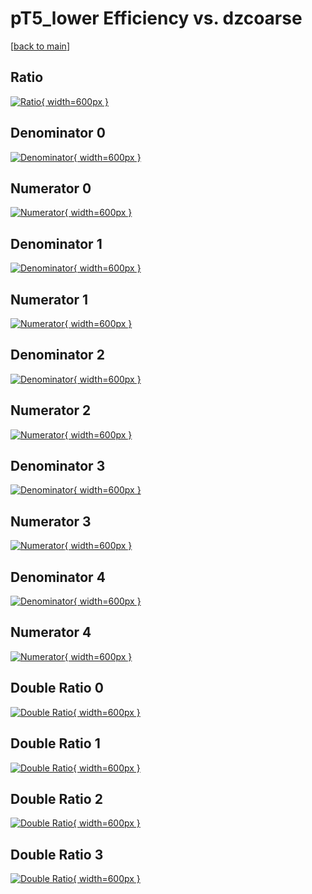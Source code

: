 # pT5_lower Efficiency vs. dzcoarse

[[back to main](./)]



## Ratio

[![Ratio](../mtv/var/pT5_lower_xtr_13_0_eff_dzcoarse.png){ width=600px }](../mtv/var/pT5_lower_xtr_13_0_eff_dzcoarse.pdf)

## Denominator 0

[![Denominator](../mtv/den/pT5_lower_xtr_13_0_eff_dzcoarse_den0.png){ width=600px }](../mtv/den/pT5_lower_xtr_13_0_eff_dzcoarse_den0.pdf)

## Numerator 0

[![Numerator](../mtv/num/pT5_lower_xtr_13_0_eff_dzcoarse_num0.png){ width=600px }](../mtv/num/pT5_lower_xtr_13_0_eff_dzcoarse_num0.pdf)

## Denominator 1

[![Denominator](../mtv/den/pT5_lower_xtr_13_0_eff_dzcoarse_den1.png){ width=600px }](../mtv/den/pT5_lower_xtr_13_0_eff_dzcoarse_den1.pdf)

## Numerator 1

[![Numerator](../mtv/num/pT5_lower_xtr_13_0_eff_dzcoarse_num1.png){ width=600px }](../mtv/num/pT5_lower_xtr_13_0_eff_dzcoarse_num1.pdf)

## Denominator 2

[![Denominator](../mtv/den/pT5_lower_xtr_13_0_eff_dzcoarse_den2.png){ width=600px }](../mtv/den/pT5_lower_xtr_13_0_eff_dzcoarse_den2.pdf)

## Numerator 2

[![Numerator](../mtv/num/pT5_lower_xtr_13_0_eff_dzcoarse_num2.png){ width=600px }](../mtv/num/pT5_lower_xtr_13_0_eff_dzcoarse_num2.pdf)

## Denominator 3

[![Denominator](../mtv/den/pT5_lower_xtr_13_0_eff_dzcoarse_den3.png){ width=600px }](../mtv/den/pT5_lower_xtr_13_0_eff_dzcoarse_den3.pdf)

## Numerator 3

[![Numerator](../mtv/num/pT5_lower_xtr_13_0_eff_dzcoarse_num3.png){ width=600px }](../mtv/num/pT5_lower_xtr_13_0_eff_dzcoarse_num3.pdf)

## Denominator 4

[![Denominator](../mtv/den/pT5_lower_xtr_13_0_eff_dzcoarse_den4.png){ width=600px }](../mtv/den/pT5_lower_xtr_13_0_eff_dzcoarse_den4.pdf)

## Numerator 4

[![Numerator](../mtv/num/pT5_lower_xtr_13_0_eff_dzcoarse_num4.png){ width=600px }](../mtv/num/pT5_lower_xtr_13_0_eff_dzcoarse_num4.pdf)

## Double Ratio 0

[![Double Ratio](../mtv/ratio/pT5_lower_xtr_13_0_eff_dzcoarse_ratio0.png){ width=600px }](../mtv/ratio/pT5_lower_xtr_13_0_eff_dzcoarse_ratio0.pdf)

## Double Ratio 1

[![Double Ratio](../mtv/ratio/pT5_lower_xtr_13_0_eff_dzcoarse_ratio1.png){ width=600px }](../mtv/ratio/pT5_lower_xtr_13_0_eff_dzcoarse_ratio1.pdf)

## Double Ratio 2

[![Double Ratio](../mtv/ratio/pT5_lower_xtr_13_0_eff_dzcoarse_ratio2.png){ width=600px }](../mtv/ratio/pT5_lower_xtr_13_0_eff_dzcoarse_ratio2.pdf)

## Double Ratio 3

[![Double Ratio](../mtv/ratio/pT5_lower_xtr_13_0_eff_dzcoarse_ratio3.png){ width=600px }](../mtv/ratio/pT5_lower_xtr_13_0_eff_dzcoarse_ratio3.pdf)

